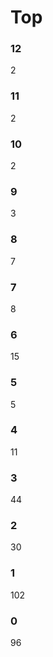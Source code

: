 # Top
### 12
   2
### 11
   2
### 10
   2
### 9
   3
### 8
   7
### 7
   8
### 6
   15
### 5
   5
### 4
   11
### 3
   44
### 2
   30
### 1
   102
### 0
   96
